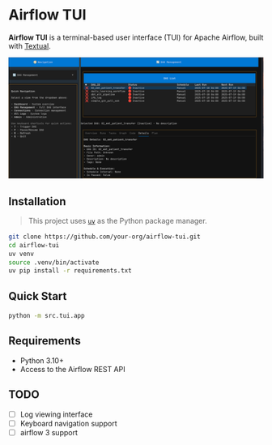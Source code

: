 # Airflow TUI

**Airflow TUI** is a terminal-based user interface (TUI) for Apache Airflow, built with [Textual](https://github.com/Textualize/textual).

![](/images/sample_tui.png)

## Installation

> This project uses [`uv`](https://github.com/astral-sh/uv) as the Python package manager.

```bash
git clone https://github.com/your-org/airflow-tui.git
cd airflow-tui
uv venv
source .venv/bin/activate
uv pip install -r requirements.txt
```

## Quick Start

```bash
python -m src.tui.app
```

## Requirements

- Python 3.10+
- Access to the Airflow REST API

## TODO

- [ ] Log viewing interface
- [ ] Keyboard navigation support
- [ ] airflow 3 support

